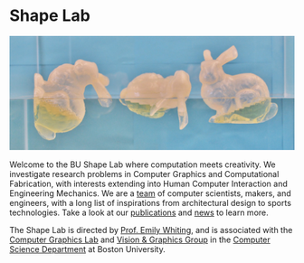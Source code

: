 # Shape Lab

![banner](banner.jpg)

Welcome to the BU Shape Lab where computation meets creativity.
We investigate research problems in Computer Graphics and Computational Fabrication, with interests extending into Human Computer Interaction and Engineering Mechanics.
We are a [team](https://shape.bu.edu/team) of computer scientists, makers, and engineers, with a long list of inspirations from architectural design to sports technologies.
Take a look at our [publications](https://shape.bu.edu/publications) and [news](https://shape.bu.edu/news) to learn more.

The Shape Lab is directed by [Prof. Emily Whiting](http://cs-people.bu.edu/whiting/), and is associated with the [Computer Graphics Lab](https://sites.bu.edu/graphics/) and [Vision & Graphics Group](http://www.bu.edu/cs/research/vg/) in the [Computer Science Department](http://www.bu.edu/cs/) at Boston University.
